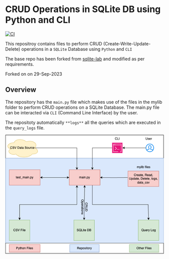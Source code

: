 # CRUD Operations in SQLite DB using Python and CLI

[![CI](https://github.com/nogibjj/IDS-706_rg361_week-5/actions/workflows/cicd.yml/badge.svg)](https://github.com/nogibjj/IDS-706_rg361_week-5/actions/workflows/cicd.yml)

This repositroy contains files to perform CRUD (Create-Write-Update-Delete) operations in a ``SQLite`` Database using ``Python`` and ``CLI``

The base repo has been forked from [sqlite-lab](https://github.com/nogibjj/sqlite-lab) and modified as per requirements.

Forked on on 29-Sep-2023

## Overview

The repository has the ``main.py`` file which makes use of the files in the mylib folder to perform CRUD operations on a SQLite Database. The main.py file can be interacted via ``CLI`` (Command Line Interface) by the user.

The repositoty automatically ``**logs**`` all the queries which are executed in the ``query_logs`` file.

![Schema](resources/schema.png)

